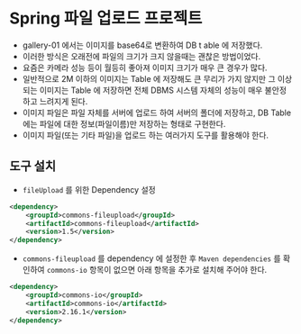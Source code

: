 # Spring 파일 업로드 프로젝트

- gallery-01 에서는 이미지를 base64로 변환하여 DB t able 에 저장했다.
- 이러한 방식은 오래전에 파일의 크기가 크지 않을때는 괜찮은 방법이었다.
- 요즘은 카메라 성능 등이 월등히 좋아져 이미지 크기가 매우 큰 경우가 많다.
- 일반적으로 2M 이하의 이미지는 Table 에 저장해도 큰 무리가 가지 않지만 그 이상되는 이미지는 Table 에 저장하면 전체 DBMS 시스템 자체의 성능이 매우 불안정하고 느려지게 된다.
- 이미지 파일은 파일 자체를 서버에 업로드 하여 서버의 폴더에 저장하고, DB Table 에는 파일에 대한 정보(파일이름)만 저장하는 형태로 구현한다.
- 이미지 파일(또는 기타 파일)을 업로드 하는 여러가지 도구를 활용해야 한다.

## 도구 설치

- `fileUpload` 를 위한 Dependency 설정

```xml
<dependency>
    <groupId>commons-fileupload</groupId>
    <artifactId>commons-fileupload</artifactId>
    <version>1.5</version>
</dependency>
```

- `commons-fileupload` 를 dependency 에 설정한 후 `Maven dependencies` 를 확인하여 `commons-io` 항목이 없으면 아래 항목을 추가로 설치해 주어야 한다.

```xml
<dependency>
    <groupId>commons-io</groupId>
    <artifactId>commons-io</artifactId>
    <version>2.16.1</version>
</dependency>
```